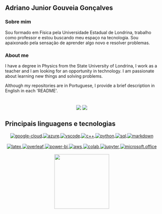 ## Adriano Junior Gouveia Gonçalves



### Sobre mim 

Sou formado em Física  pela Universidade Estadual de Londrina, trabalho como professor e estou buscando meu espaço na tecnologia. Sou apaixonado pela sensação de aprender algo novo e resolver problemas.

### About me

I have a degree in Physics from the State University of Londrina, I work as a teacher and I am looking for an opportunity in technology. I am passionate about learning new things and solving problems.

Although my repositories are in Portuguese, I provide a brief description in English in each 'README'. 

#
<div  align="center"> 

  <a href="https://www.linkedin.com/in/sradriano/" target="_blank"><img src="https://img.shields.io/badge/-LinkedIn-%230077B5?style=for-the-badge&logo=linkedin&logoColor=white" target="_blank"></a> 
  <a href = "mailto:sradriano@uel.br"><img src="https://img.shields.io/badge/Gmail-D14836?style=for-the-badge&logo=gmail&logoColor=white" target="_blank"></a>

</div>

## Principais linguagens e tecnologias

<div align="center">
  <a href="https://cloud.google.com/?hl=pt-br" target="_blank"><img align="center" alt="google-cloud" src="https://img.shields.io/badge/Google_Cloud-4285F4?style=for-the-badge&logo=google-cloud&logoColor=white" />
  <a href="https://azure.microsoft.com/pt-br/" target="_blank"><img align="center" alt="azure" src="https://img.shields.io/badge/microsoft%20azure-0089D6?style=for-the-badge&logo=microsoft-azure&logoColor=white" />
  <a href="https://code.visualstudio.com/" target="_blank"><img align="center" alt="vscode" src="https://img.shields.io/badge/VSCode-0078D4?style=for-the-badge&logo=visual%20studio%20code&logoColor=white" />
  <a href="https://cplusplus.com/" target="_blank"><img align="center" alt="c++" src="https://img.shields.io/badge/C%2B%2B-00599C?style=for-the-badge&logo=c%2B%2B&logoColor=white" />
  <a href="https://www.python.org/" target="_blank"><img align="center" alt="python" src="https://img.shields.io/badge/Python-14354C?style=for-the-badge&logo=python&logoColor=white" />
  <a href="https://www.mysql.com/" target="_blank"><img align="center" alt="sql" src="https://img.shields.io/badge/MySQL-00000F?style=for-the-badge&logo=mysql&logoColor=white" />
  <a href="https://www.markdownguide.org/basic-syntax/" target="_blank"><img align="center" alt="markdown" src="https://img.shields.io/badge/Markdown-000000?style=for-the-badge&logo=markdown&logoColor=white" />
</div><br/>
    
<div align="center">
  <a href="https://www.latex-project.org/" target="_blank"><img align="center" alt="latex" src="https://img.shields.io/badge/LaTeX-47A141?style=for-the-badge&logo=LaTeX&logoColor=white" />
  <a href="https://pt.overleaf.com/" target="_blank"><img align="center" alt="overleaf" src="https://img.shields.io/badge/Overleaf-47A141?style=for-the-badge&logo=Overleaf&logoColor=white" />
  <a href="https://powerbi.microsoft.com/pt-br/" target="_blank"><img align="center" alt="power-bi" src="https://img.shields.io/badge/PowerBI-F2C811?style=for-the-badge&logo=Power%20BI&logoColor=white" />
  <a href="https://aws.amazon.com/pt/" target="_blank"><img align="center" alt="aws" src="https://img.shields.io/badge/Amazon_AWS-FF9900?style=for-the-badge&logo=amazonaws&logoColor=white" />
  <a href="https://colab.research.google.com/" target="_blank"><img align="center" alt="colab" src="https://img.shields.io/badge/Colab-F9AB00?style=for-the-badge&logo=googlecolab&color=525252" />
  <a href="https://jupyter.org/" target="_blank"><img align="center" alt="jupyter" src="https://img.shields.io/badge/Jupyter-F37626.svg?&style=for-the-badge&logo=Jupyter&logoColor=white" />
  <a href="https://www.microsoft.com/pt-br/microsoft-365/microsoft-office?rtc=2" target="_blank"><img align="center" alt="microsoft.office" src="https://img.shields.io/badge/Microsoft_Office-D83B01?style=for-the-badge&logo=microsoft-office&logoColor=white" />
</div><br/>

<div align="center">
  <a href="https://github.com/DrAdriano/" target="_blank"><img height="180em" src="https://github-readme-stats.vercel.app/api/top-langs/?username=DrAdriano&layout=compact&langs_count=7&theme=tokyonight"/>
</div>
